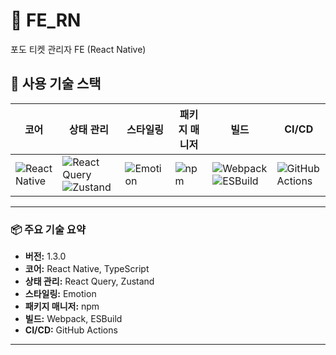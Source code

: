 # 🍇 FE_RN
포도 티켓 관리자 FE (React Native)

## 🚀 사용 기술 스택

| 코어 | 상태 관리 | 스타일링 | 패키지 매니저 | 빌드 | CI/CD |
|------|-----------|----------|--------------|------|-------|
| <img alt="React Native" src="https://img.shields.io/badge/React_Native-20232A?style=for-the-badge&logo=react-native&logoColor=61DAFB"/> | <img alt="React Query" src="https://img.shields.io/badge/React_Query-FF4154?style=for-the-badge&logo=react-query&logoColor=white"/> <img alt="Zustand" src="https://img.shields.io/badge/Zustand-000000?style=for-the-badge&logo=zustand&logoColor=white"/> | <img alt="Emotion" src="https://img.shields.io/badge/Emotion-DB7093?style=for-the-badge&logo=emotion&logoColor=white"/> | <img alt="npm" src="https://img.shields.io/badge/npm-CB3837?style=for-the-badge&logo=npm&logoColor=white"/> | <img alt="Webpack" src="https://img.shields.io/badge/Webpack-8DD6F9?style=for-the-badge&logo=webpack&logoColor=black"/> <img alt="ESBuild" src="https://img.shields.io/badge/ESBuild-FFCF00?style=for-the-badge&logo=esbuild&logoColor=black"/> | <img alt="GitHub Actions" src="https://img.shields.io/badge/GitHub_Actions-2088FF?style=for-the-badge&logo=github-actions&logoColor=white"/> |

---

### 📦 주요 기술 요약

- **버전:** 1.3.0
- **코어:** React Native, TypeScript
- **상태 관리:** React Query, Zustand
- **스타일링:** Emotion
- **패키지 매니저:** npm
- **빌드:** Webpack, ESBuild
- **CI/CD:** GitHub Actions

---

